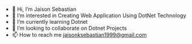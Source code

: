 - 👋 Hi, I’m Jaison Sebastian
- 👀 I’m interested in Creating Web Application Using DotNet Technology
- 🌱 I’m currently learning Dotnet
- 💞️ I’m looking to collaborate on Dotnet Projects
- 📫 How to reach me jaisonksebastian1999@gmail.com

<!---
Jaison-077/Jaison-077 is a ✨ special ✨ repository because its `README.md` (this file) appears on your GitHub profile.
You can click the Preview link to take a look at your changes.
--->
